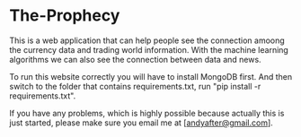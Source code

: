 # The-Prophecy

This is a web application that can help people see the connection amoong the currency data and trading world
information. With the machine learning algorithms we can also see the connection between data and news.

To run this website correctly you will have to install MongoDB first. And then switch to the folder that contains
requirements.txt, run "pip install -r requirements.txt".

If you have any problems, which is highly possible because actually this is just started, please make sure you email me at [andyafter@gmail.com].
